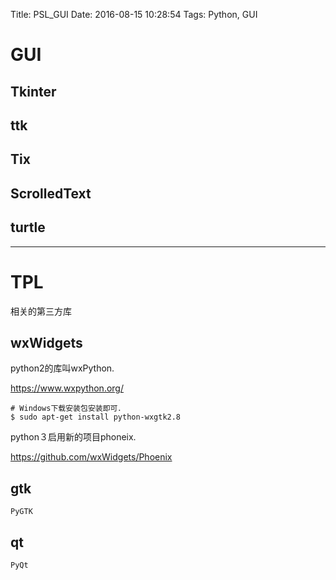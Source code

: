 Title: PSL_GUI
Date: 2016-08-15 10:28:54
Tags: Python, GUI



# GUI

## Tkinter

## ttk

## Tix

## ScrolledText

## turtle

***

# TPL

相关的第三方库

## wxWidgets

python2的库叫wxPython.

<https://www.wxpython.org/>

    # Windows下载安装包安装即可．
    $ sudo apt-get install python-wxgtk2.8

python３启用新的项目phoneix.

<https://github.com/wxWidgets/Phoenix>

## gtk

    PyGTK

## qt

    PyQt

